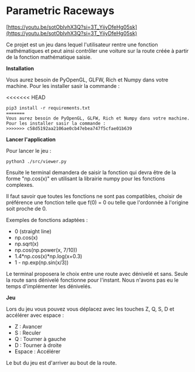 # Parametric Raceways

[https://youtu.be/sotObIvhX3Q?si=3T_YiiyDfeHg05sk](https://youtu.be/sotObIvhX3Q?si=3T_YiiyDfeHg05sk)

Ce projet est un jeu dans lequel l'utilisateur rentre une fonction mathématiques et peut ainsi contrôler une voiture sur la route créée à partir de la fonction mathématique saisie.

**Installation**

Vous aurez besoin de PyOpenGL, GLFW, Rich et Numpy dans votre machine. Pour les installer sasir la commande :

<<<<<<< HEAD
```
pip3 install -r requirements.txt
=======
Vous aurez besoin de PyOpenGL, GLFW, Rich et Numpy dans votre machine. Pour les installer sasir la commande :
>>>>>>> c58d5192aa2106ae0cb47ebea747f5cfae01b639

```

**Lancer l'application** 

Pour lancer le jeu :

```
python3 ./src/viewer.py

```

Ensuite le terminal demandera de saisir la fonction qui devra être de la forme "np.cos(x)" en utilisant la librairie numpy pour les fonctions complexes.

Il faut savoir que toutes les fonctions ne sont pas compatibles, choisir de préférence une fonction telle que f(0) = 0 ou telle que l'ordonnée à l'origine soit proche de 0.

Exemples de fonctions adaptées :

- 0 (straight line)
- np.cos(x)
- np.sqrt(x)
- np.cos(np.power(x, 7/10))
- 1.4*np.cos(x)*np.log(x+0.3)
- 1 - np.exp(np.sin(x/3))

Le terminal proposera le choix entre une route avec dénivelé et sans. Seule la route sans dénivelé fonctionne pour l'instant. Nous n'avons pas eu le temps d'implémenter les dénivelés.

**Jeu**

Lors du jeu vous pouvez vous déplacez avec les touches Z, Q, S, D et accélérer avec espace :

- Z : Avancer
- S : Reculer
- Q : Tourner à gauche
- D : Tourner à droite
- Espace : Accélérer

Le but du jeu est d'arriver au bout de la route.